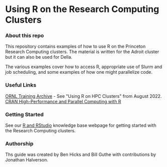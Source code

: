 # Using R on the Research Computing Clusters

### About this repo

This repository contains examples of how to use R on the Princeton Research Computing
clusters. The material is written for the Adroit cluster but it can also be used for Della.

The various examples cover how to access R,
appropriate use of Slurm and job scheduling, and some examples of how
one might parallelize code.

### Useful Links

[ORNL Training Archive](https://docs.olcf.ornl.gov/training/training_archive.html) - See "Using R on HPC Clusters" from August 2022.  
[CRAN High-Performance and Parallel Computing with R](https://cran.r-project.org/web/views/HighPerformanceComputing.html)  

### Getting Started

See our [R and RStudio](https://researchcomputing.princeton.edu/support/knowledge-base/rrstudio) knowledge base webpage for getting started with the Research Computing clusters.

### Authorship

Ths guide was created by Ben Hicks and Bill Guthe with contributions by Jonathan Halverson.
